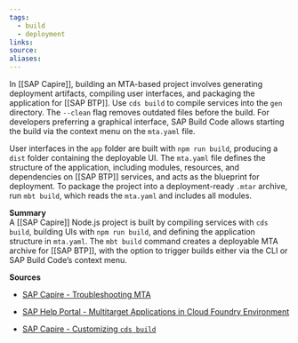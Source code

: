 ```yaml
---
tags:
  - build
  - deployment
links:
source:
aliases:
---
```

In [[SAP Capire]], building an MTA-based project involves generating deployment artifacts, compiling user interfaces, and packaging the application for [[SAP BTP]]. Use `cds build` to compile services into the `gen` directory. The `--clean` flag removes outdated files before the build. For developers preferring a graphical interface, SAP Build Code allows starting the build via the context menu on the `mta.yaml` file.

User interfaces in the `app` folder are built with `npm run build`, producing a `dist` folder containing the deployable UI. The `mta.yaml` file defines the structure of the application, including modules, resources, and dependencies on [[SAP BTP]] services, and acts as the blueprint for deployment. To package the project into a deployment-ready `.mtar` archive, run `mbt build`, which reads the `mta.yaml` and includes all modules.

**Summary**  
A [[SAP Capire]] Node.js project is built by compiling services with `cds build`, building UIs with `npm run build`, and defining the application structure in `mta.yaml`. The `mbt build` command creates a deployable MTA archive for [[SAP BTP]], with the option to trigger builds either via the CLI or SAP Build Code’s context menu.

**Sources**

- [SAP Capire - Troubleshooting MTA](https://cap.cloud.sap/docs/get-started/troubleshooting#mta)
    
- [SAP Help Portal - Multitarget Applications in Cloud Foundry Environment](https://help.sap.com/docs/btp/sap-business-technology-platform/multitarget-applications-in-cloud-foundry-environment?locale=en-US)
    
- [SAP Capire - Customizing `cds build`](https://cap.cloud.sap/docs/guides/deployment/custom-builds#customizing-cds-build)